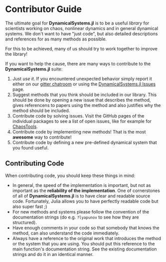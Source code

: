 # Contributor Guide

The ultimate goal for **DynamicalSystems.jl** is
to be a useful *library* for scientists working on chaos, nonlinear dynamics and
in general dynamical systems. We don't want to have "just code", but also detailed descriptions and references for as many methods as possible.

For this to be achieved, many of us should try to
work together to improve the library!

If you want to help the cause, there are many ways to contribute to the **DynamicalSystems.jl** suite:

1. Just *use it*. If you encountered unexpected behavior simply report it either on
   our [gitter chatroom](https://gitter.im/JuliaDynamics/Lobby) or using the
   [DynamicalSystems.jl Issues](https://github.com/JuliaDynamics/DynamicalSystems.jl/issues) page.
2. Suggest methods that you think should be included in our library. This should be
   done by opening a new issue that describes the method, gives referencens to papers
   using the method and also justifies why the method should be included.
3. Contribute code by solving issues. Visit the GitHub pages of the individual packages
   to see a list of open issues, like for example for [ChaosTools](https://github.com/JuliaDynamics/ChaosTools.jl).
4. Contribute code by implementing new methods! That is the most **awesome** way to
   contribute!
5. Contribute code by defining a new pre-defined dynamical system that you found useful.

## Contributing Code
When contributing code, you should keep these things in mind:

* In general, the
  speed of the implementation is important, but not as important as the
  **reliability of the implementation**. One of cornerstones of all of
  **DynamicalSystems.jl** is to have clear and readable source code. Fortunately,
  Julia allows you to have perfectly readable code but also super fast ;)
* For new methods and systems please follow the convention
  of the documentation strings (do e.g. `?lyapunov` to see how they are
  structured).
* Have enough comments in your code so that somebody that knows the method,
  can also understand the code immediately.
* Always have a reference to the original work that introduces the method
  or the system that you are using. You should put this reference
  to the main function's documentation string.
  See the existing documentation strings and do
  it in an identical manner.
